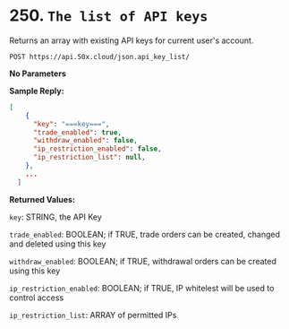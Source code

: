# 250. `The list of API keys`

Returns an array with existing API keys for current user's account.

```text
POST https://api.50x.cloud/json.api_key_list/
```

**No Parameters**

**Sample Reply:**

```json
[
    { 
      "key": "===key===",
      "trade_enabled": true,
      "withdraw_enabled": false,
      "ip_restriction_enabled": false,
      "ip_restriction_list": null,
    }, 
    ...
  ]
```

**Returned Values:**

`key`: STRING, the API Key

`trade_enabled`: BOOLEAN; if TRUE, trade orders can be created, changed and deleted using this key

`withdraw_enabled`: BOOLEAN; if TRUE, withdrawal orders can be created using this key

`ip_restriction_enabled`: BOOLEAN; if TRUE, IP whitelest will be used to control access

`ip_restriction_list`: ARRAY of permitted IPs
